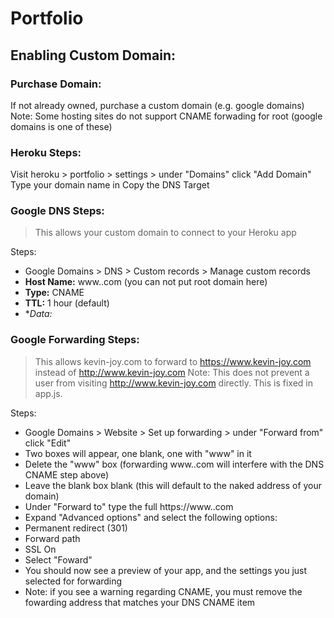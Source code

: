 # Portfolio

## Enabling Custom Domain:

### Purchase Domain:
If not already owned, purchase a custom domain (e.g. google domains)
Note: Some hosting sites do not support CNAME forwading for root (google domains is one of these)

### Heroku Steps:
Visit heroku > portfolio > settings > under "Domains" click "Add Domain"
Type your domain name in
Copy the DNS Target

### Google DNS Steps:
> This allows your custom domain to connect to your Heroku app

Steps:
- Google Domains > DNS > Custom records > Manage custom records
 - **Host Name:** www.<custom domain>.com (you can not put root domain here)
 - **Type:** CNAME
 - **TTL:** 1 hour (default)
 - **Data:* <DNS target copied from Heroku>
  
### Google Forwarding Steps:
> This allows kevin-joy.com to forward to https://www.kevin-joy.com instead of http://www.kevin-joy.com
Note: This does not prevent a user from visiting http://www.kevin-joy.com directly. This is fixed in app.js.
 
Steps:
- Google Domains > Website > Set up forwarding > under "Forward from" click "Edit"
- Two boxes will appear, one blank, one with "www" in it
 - Delete the "www" box (forwarding www.<custom domain>.com will interfere with the DNS CNAME step above)
 - Leave the blank box blank (this will default to the naked address of your domain)
- Under "Forward to" type the full https://www.<custom domain>.com
- Expand "Advanced options" and select the following options:
 - Permanent redirect (301)
 - Forward path
 - SSL On
 - Select "Foward"
 - You should now see a preview of your app, and the settings you just selected for forwarding
 - Note: if you see a warning regarding CNAME, you must remove the fowarding address that matches your DNS CNAME item
  
 



   

